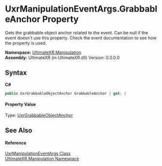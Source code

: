 # UxrManipulationEventArgs.GrabbableAnchor Property 
 

Gets the grabbable object anchor related to the event. Can be null if the event doesn't use this property. Check the event documentation to see how the property is used.

**Namespace:**&nbsp;<a href="N_UltimateXR_Manipulation">UltimateXR.Manipulation</a><br />**Assembly:**&nbsp;UltimateXR (in UltimateXR.dll) Version: 0.0.0.0

## Syntax

**C#**<br />
``` C#
public UxrGrabbableObjectAnchor GrabbableAnchor { get; }
```


#### Property Value
Type: <a href="T_UltimateXR_Manipulation_UxrGrabbableObjectAnchor">UxrGrabbableObjectAnchor</a>

## See Also


#### Reference
<a href="T_UltimateXR_Manipulation_UxrManipulationEventArgs">UxrManipulationEventArgs Class</a><br /><a href="N_UltimateXR_Manipulation">UltimateXR.Manipulation Namespace</a><br />